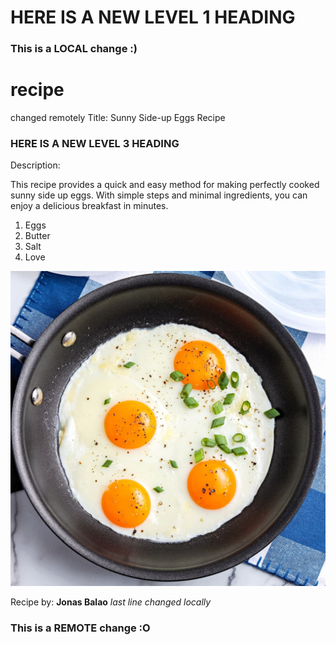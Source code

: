 # HERE IS A NEW LEVEL 1 HEADING

### This is a LOCAL change :)
# recipe
changed remotely
Title: Sunny Side-up Eggs Recipe

### HERE IS A NEW LEVEL 3 HEADING

Description:

This recipe provides a quick and easy method for making perfectly cooked sunny side up eggs. With simple steps and minimal ingredients, you can enjoy a delicious breakfast in minutes.

1. Eggs
2. Butter
3. Salt
4. Love

![Breakfast is served!](https://raw.githubusercontent.com/jbalao/recipe/main/recipe.jpg)

Recipe by: **Jonas Balao**
*last line changed locally*
### This is a REMOTE change :O
